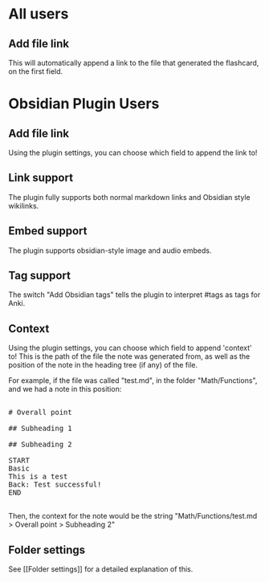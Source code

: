 # All users
## Add file link

This will automatically append a link to the file that generated the flashcard, on the first field.

# Obsidian Plugin Users

## Add file link

Using the plugin settings, you can choose which field to append the link to!

## Link support

The plugin fully supports both normal markdown links and Obsidian style wikilinks.

## Embed support

The plugin supports obsidian-style image and audio embeds.

## Tag support

The switch "Add Obsidian tags" tells the plugin to interpret #tags as tags for Anki.

## Context

Using the plugin settings, you can choose which field to append 'context' to! This is the path of the file the note was generated from, as well as the position of the note in the heading tree (if any) of the file.

For example, if the file was called "test.md", in the folder "Math/Functions", and we had a note in this position:

<pre>

# Overall point

## Subheading 1

## Subheading 2

START
Basic
This is a test
Back: Test successful!
END

</pre>

Then, the context for the note would be the string "Math/Functions/test.md > Overall point > Subheading 2"

##  Folder settings

See [[Folder settings]] for a detailed explanation of this.